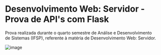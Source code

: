 # Desenvolvimento Web: Servidor - Prova de API's com Flask
Prova realizada durante o quarto semestre de Análise e Desenvolvimento de Sistemas (IFSP), referente à matéria de Desenvolvimento Web: Servidor.

![image](https://github.com/user-attachments/assets/6a0fe3ca-19b8-43e1-b71a-96643e919bcc)
